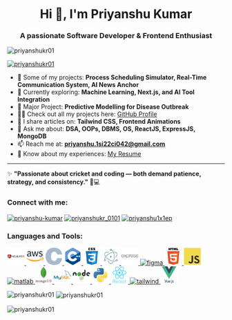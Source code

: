 <h1 align="center">Hi 👋, I'm Priyanshu Kumar</h1>
<h3 align="center">A passionate Software Developer & Frontend Enthusiast</h3>

<p align="left"> 
  <img src="https://komarev.com/ghpvc/?username=priyanshukr01&label=Profile%20views&color=0e75b6&style=flat" alt="priyanshukr01" /> 
</p>

<p align="left"> 
  <a href="https://github.com/ryo-ma/github-profile-trophy">
    <img src="https://github-profile-trophy.vercel.app/?username=priyanshukr01" alt="priyanshukr01" />
  </a> 
</p>

- 🔭 Some of my projects: **Process Scheduling Simulator, Real-Time Communication System, AI News Anchor**  
- 🌱 Currently exploring: **Machine Learning, Next.js, and AI Tool Integration**  
- 👯 Major Project: **Predictive Modelling for Disease Outbreak**  
- 👨‍💻 Check out all my projects here: [GitHub Profile](https://github.com/priyanshukr01)  
- 📝 I share articles on: **Tailwind CSS, Frontend Animations**  
- 💬 Ask me about: **DSA, OOPs, DBMS, OS, ReactJS, ExpressJS, MongoDB**  
- 📫 Reach me at: **priyanshu.1si22ci042@gmail.com**  
- 📄 Know about my experiences: [My Resume](https://drive.google.com/file/d/1vtvDypHJ6TvjKut941l4M7YsS73WCwHD/view?usp=sharing)  

---

✨ **"Passionate about cricket and coding — both demand patience, strategy, and consistency."** 🏏💻  


<h3 align="left">Connect with me:</h3>
<p align="left">
<a href="www.linkedin.com/in/priyanshu-kumar-7aa977300" target="blank"><img align="center" src="https://raw.githubusercontent.com/rahuldkjain/github-profile-readme-generator/master/src/images/icons/Social/linked-in-alt.svg" alt="priyanshu-kumar" height="30" width="40" /></a>
<a href="https://www.leetcode.com/priyanshukr_0101" target="blank"><img align="center" src="https://raw.githubusercontent.com/rahuldkjain/github-profile-readme-generator/master/src/images/icons/Social/leet-code.svg" alt="priyanshukr_0101" height="30" width="40" /></a>
<a href="https://auth.geeksforgeeks.org/user/priyanshu1x1ep" target="blank"><img align="center" src="https://raw.githubusercontent.com/rahuldkjain/github-profile-readme-generator/master/src/images/icons/Social/geeks-for-geeks.svg" alt="priyanshu1x1ep" height="30" width="40" /></a>
</p>

<h3 align="left">Languages and Tools:</h3>
<p align="left"> <a href="https://angular.io" target="_blank" rel="noreferrer"> <img src="https://raw.githubusercontent.com/devicons/devicon/master/icons/angularjs/angularjs-original-wordmark.svg" alt="angularjs" width="40" height="40"/> </a> <a href="https://aws.amazon.com" target="_blank" rel="noreferrer"> <img src="https://raw.githubusercontent.com/devicons/devicon/master/icons/amazonwebservices/amazonwebservices-original-wordmark.svg" alt="aws" width="40" height="40"/> </a> <a href="https://www.cprogramming.com/" target="_blank" rel="noreferrer"> <img src="https://raw.githubusercontent.com/devicons/devicon/master/icons/c/c-original.svg" alt="c" width="40" height="40"/> </a> <a href="https://www.w3schools.com/cpp/" target="_blank" rel="noreferrer"> <img src="https://raw.githubusercontent.com/devicons/devicon/master/icons/cplusplus/cplusplus-original.svg" alt="cplusplus" width="40" height="40"/> </a> <a href="https://www.w3schools.com/css/" target="_blank" rel="noreferrer"> <img src="https://raw.githubusercontent.com/devicons/devicon/master/icons/css3/css3-original-wordmark.svg" alt="css3" width="40" height="40"/> </a> <a href="https://www.electronjs.org" target="_blank" rel="noreferrer"> <img src="https://raw.githubusercontent.com/devicons/devicon/master/icons/electron/electron-original.svg" alt="electron" width="40" height="40"/> </a> <a href="https://expressjs.com" target="_blank" rel="noreferrer"> <img src="https://raw.githubusercontent.com/devicons/devicon/master/icons/express/express-original-wordmark.svg" alt="express" width="40" height="40"/> </a> <a href="https://www.figma.com/" target="_blank" rel="noreferrer"> <img src="https://www.vectorlogo.zone/logos/figma/figma-icon.svg" alt="figma" width="40" height="40"/> </a> <a href="https://www.w3.org/html/" target="_blank" rel="noreferrer"> <img src="https://raw.githubusercontent.com/devicons/devicon/master/icons/html5/html5-original-wordmark.svg" alt="html5" width="40" height="40"/> </a> <a href="https://developer.mozilla.org/en-US/docs/Web/JavaScript" target="_blank" rel="noreferrer"> <img src="https://raw.githubusercontent.com/devicons/devicon/master/icons/javascript/javascript-original.svg" alt="javascript" width="40" height="40"/> </a> <a href="https://www.mathworks.com/" target="_blank" rel="noreferrer"> <img src="https://upload.wikimedia.org/wikipedia/commons/2/21/Matlab_Logo.png" alt="matlab" width="40" height="40"/> </a> <a href="https://www.mongodb.com/" target="_blank" rel="noreferrer"> <img src="https://raw.githubusercontent.com/devicons/devicon/master/icons/mongodb/mongodb-original-wordmark.svg" alt="mongodb" width="40" height="40"/> </a> <a href="https://www.mysql.com/" target="_blank" rel="noreferrer"> <img src="https://raw.githubusercontent.com/devicons/devicon/master/icons/mysql/mysql-original-wordmark.svg" alt="mysql" width="40" height="40"/> </a> <a href="https://nodejs.org" target="_blank" rel="noreferrer"> <img src="https://raw.githubusercontent.com/devicons/devicon/master/icons/nodejs/nodejs-original-wordmark.svg" alt="nodejs" width="40" height="40"/> </a> <a href="https://www.python.org" target="_blank" rel="noreferrer"> <img src="https://raw.githubusercontent.com/devicons/devicon/master/icons/python/python-original.svg" alt="python" width="40" height="40"/> </a> <a href="https://reactjs.org/" target="_blank" rel="noreferrer"> <img src="https://raw.githubusercontent.com/devicons/devicon/master/icons/react/react-original-wordmark.svg" alt="react" width="40" height="40"/> </a> <a href="https://tailwindcss.com/" target="_blank" rel="noreferrer"> <img src="https://www.vectorlogo.zone/logos/tailwindcss/tailwindcss-icon.svg" alt="tailwind" width="40" height="40"/> </a> <a href="https://vuejs.org/" target="_blank" rel="noreferrer"> <img src="https://raw.githubusercontent.com/devicons/devicon/master/icons/vuejs/vuejs-original-wordmark.svg" alt="vuejs" width="40" height="40"/> </a> </p>

<p><img align="left" src="https://github-readme-stats.vercel.app/api/top-langs?username=priyanshukr01&show_icons=true&locale=en&layout=compact" alt="priyanshukr01" /></p>

<p>&nbsp;<img align="center" src="https://github-readme-stats.vercel.app/api?username=priyanshukr01&show_icons=true&locale=en" alt="priyanshukr01" /></p>

<p><img align="center" src="https://github-readme-streak-stats.herokuapp.com/?user=priyanshukr01&" alt="priyanshukr01" /></p>
